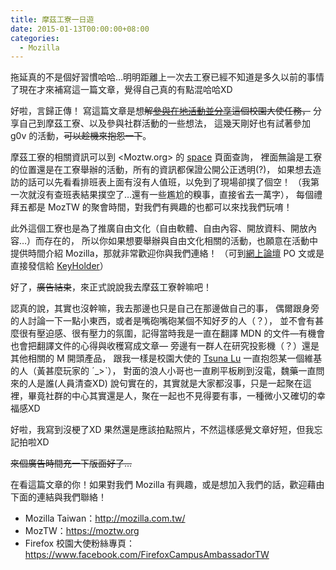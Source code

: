 ```yaml
---
title: 摩茲工寮一日遊
date: 2015-01-13T00:00:00+08:00
categories:
  - Mozilla
---
```


拖延真的不是個好習慣哈哈…明明距離上一次去工寮已經不知道是多久以前的事情了現在才來補寫這一篇文章，覺得自己真的有點混哈哈XD

好啦，言歸正傳！
寫這篇文章是想<del>解[參與在地活動並分享](https://estela.makes.org/thimble/fsa-activities-mozilla-community)這個校園大使任務，</del>
分享自己到摩茲工寮、以及參與社群活動的一些想法，
這幾天剛好也有試著參加 g0v 的活動，<del>可以趁機來抱怨一下</del>。

摩茲工寮的相關資訊可以到 <Moztw.org> 的 [space](http://moztw.org/space/) 頁面查詢，
裡面無論是工寮的位置還是在工寮舉辦的活動，所有的資訊都保證公開公正透明(?)，
如果想去造訪的話可以先看看排班表上面有沒有人值班，以免到了現場卻撲了個空！
（我第一次就沒有查班表結果撲空了…還有一些尷尬的糗事，直接省去一萬字），
每個禮拜五都是 MozTW 的聚會時間，對我們有興趣的也都可以來找我們玩唷！

此外這個工寮也是為了推廣自由文化（自由軟體、自由內容、開放資料、開放內容…）而存在的，
所以你如果想要舉辦與自由文化相關的活動，也願意在活動中提供時間介紹 Mozilla，那就非常歡迎你與我們連絡！
（可到[網上論壇](https://groups.google.com/forum/#!forum/moztw-general) PO 文或是直接發信給 [KeyHolder](mailto:space@moztw.org)）

好了，<del>廣告結束</del>，來正式說說我去摩茲工寮幹嘛吧！

認真的說，其實也沒幹嘛，我去那邊也只是自己在那邊做自己的事，
偶爾跟身旁的人討論一下一點小東西，或者是嘴砲嘴砲某個不知好歹的人（？），
並不會有甚麼很有壓迫感、很有壓力的氛圍，記得當時我是一直在翻譯 MDN 的文件—有機會也會把翻譯文件的心得與收穫寫成文章—
旁邊有一群人在研究投影機（？）還是其他相關的 M 開頭產品，
跟我一樣是校園大使的 [Tsuna Lu](http://adsa562.pixnet.net/blog) 一直抱怨某一個維基的人（黃甚麼玩家的 ˊ_>ˋ），
對面的浪人小哥也一直刷平板刷到沒電，魏藥一直問來的人是誰(人員清查XD)
說句實在的，其實就是大家都沒事，只是一起聚在這裡，畢竟社群的中心其實還是人，聚在一起也不見得要有事，一種微小又確切的幸福感XD

好啦，我寫到沒梗了XD 果然還是應該拍點照片，不然這樣感覺文章好短，但我忘記拍啦XD

<del>來個廣告時間充一下版面好了…</del>

在看這篇文章的你！如果對我們 Mozilla 有興趣，或是想加入我們的話，歡迎藉由下面的連結與我們聯絡！

- Mozilla Taiwan：<http://mozilla.com.tw/>
- MozTW：<https://moztw.org>
- Firefox 校園大使粉絲專頁：<https://www.facebook.com/FirefoxCampusAmbassadorTW>
